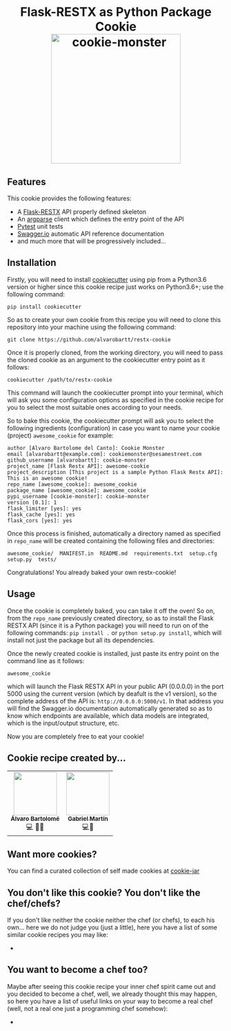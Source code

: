 <h1 align="center">Flask-RESTX as Python Package Cookie</div>

<div align="center">
  <img src="https://i.pinimg.com/originals/ac/a4/95/aca4951fa1d8d6da682821bc467ea6ce.png" alt="cookie-monster" border="0" height="300px">
</div>

## Features

This cookie provides the following features:

* A [Flask-RESTX](https://github.com/python-restx/flask-restx) API properly defined skeleton
* An [argparse](https://docs.python.org/3/library/argparse.html) client which defines the entry point of the API
* [Pytest](https://docs.pytest.org/en/latest/) unit tests
* [Swagger.io](https://swagger.io/) automatic API reference documentation
* and much more that will be progressively included...

## Installation

Firstly, you will need to install [cookiecutter]() using pip from a Python3.6 version or higher since this cookie recipe just works on Python3.6+; use the following command:

``pip install cookiecutter``

So as to create your own cookie from this recipe you will need to clone this repository into your machine using the following command:

``git clone https://github.com/alvarobartt/restx-cookie``

Once it is properly cloned, from the working directory, you will need to pass the cloned cookie as an argument to the cookiecutter entry point as it follows:

``cookiecutter /path/to/restx-cookie``

This command will launch the cookiecutter prompt into your terminal, which will ask you some configuration options as specified in the cookie recipe for you to select the most suitable ones according to your needs.

So to bake this cookie, the cookiecutter prompt will ask you to select the following ingredients (configuration) in case you want to name your cookie (project) `awesome_cookie` for example:

```
author [Alvaro Bartolome del Canto]: Cookie Monster
email [alvarobartt@example.com]: cookiemonster@sesamestreet.com
github_username [alvarobartt]: cookie-monster       
project_name [Flask Restx API]: awesome-cookie
project_description [This project is a sample Python Flask Restx API]: This is an awesome cookie!   
repo_name [awesome_cookie]: awesome_cookie
package_name [awesome_cookie]: awesome_cookie
pypi_username [cookie-monster]: cookie-monster
version [0.1]: 1
flask_limiter [yes]: yes
flask_cache [yes]: yes
flask_cors [yes]: yes
```

Once this process is finished, automatically a directory named as specified in `repo_name` will be created containing the following files and directories:

``awesome_cookie/  MANIFEST.in  README.md  requirements.txt  setup.cfg  setup.py  tests/``

Congratulations! You already baked your own restx-cookie!

## Usage

Once the cookie is completely baked, you can take it off the oven! So on, from the `repo_name` previously created directory, so as to install the Flask RESTX API (since it is a Python package) you will need to run on of the following commands: `pip install .` or `python setup.py install`, which will install not just the package but all its dependencies.

Once the newly created cookie is installed, just paste its entry point on the command line as it follows:

`awesome_cookie`

which will launch the Flask RESTX API in your public API (0.0.0.0) in the port 5000 using the current version (which by deafult is the v1 version), so the complete address of the API is: `http://0.0.0.0:5000/v1`. In that address you will find the Swagger.io documentation automatically generated so as to know which endpoints are available, which data models are integrated, which is the input/output structure, etc.

Now you are completely free to eat your cookie!

## Cookie recipe created by...

<table>
  <tr>
    <td align="center"><a href="https://github.com/alvarobartt"><img src="https://avatars3.githubusercontent.com/u/36760800?s=460&v=4" width="100px;" alt=""/><br/><sub><b>Álvaro Bartolomé</b></sub></a><br/><a title="Code">💻</a> <a title="Documentation">📖</a><a title="Ideas, Planning, & Feedback">🤔</a></td>
    <td align="center"><a href="https://github.com/gabrielmbmb"><img src="https://avatars2.githubusercontent.com/u/29572918?s=460&v=4" width="100px;" alt=""/><br/><sub><b>Gabriel Martín</b></sub></a><br/><a title="Code">💻</a><a title="Ideas, Planning, & Feedback">🤔</a></td>
  </tr>
</table>

## Want more cookies?

You can find a curated collection of self made cookies at [cookie-jar](https://github.com/alvarobartt/cookie-jar)

## You don't like this cookie? You don't like the chef/chefs?

If you don't like neither the cookie neither the chef (or chefs), to each his own... here we do not judge you (just a little), here you have a list of some similar cookie recipes you may like:

- []()

## You want to become a chef too?

Maybe after seeing this cookie recipe your inner chef spirit came out and you decided to become a chef, well, we already thought this may happen, so here you have a list of useful links on your way to become a real chef (well, not a real one just a programming chef somehow):

- []()
